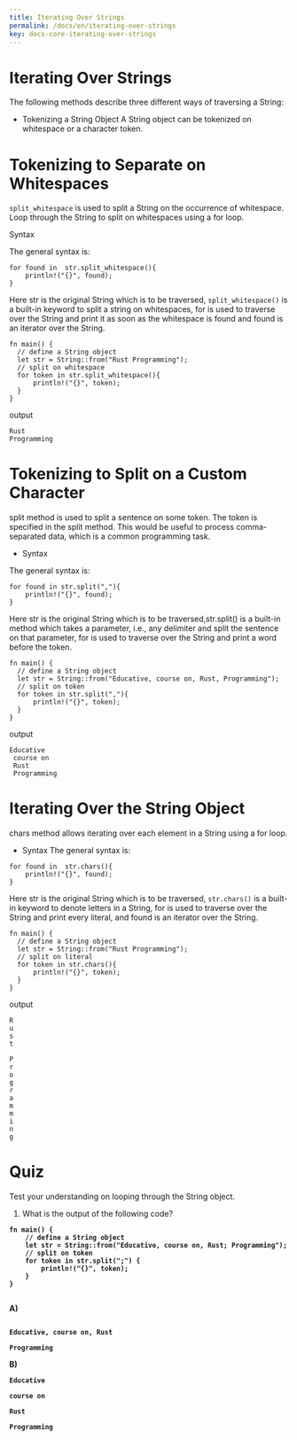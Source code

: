 ```yaml
---
title: Iterating Over Strings
permalink: /docs/en/iterating-over-strings
key: docs-core-iterating-over-strings
---
```



# Iterating Over Strings
The following methods describe three different ways of traversing a String:

- Tokenizing a String Object 
A String object can be tokenized on whitespace or a character token.

# Tokenizing to Separate on Whitespaces 

`split_whitespace` is used to split a String on the occurrence of whitespace. Loop through the String to split on whitespaces using a for loop.

Syntax 

The general syntax is:

```
for found in  str.split_whitespace(){
    println!("{}", found);
}

```
Here str is the original String which is to be traversed, `split_whitespace()` is a built-in keyword to split a string on whitespaces, for is used to traverse over the String and print
it as soon as the whitespace is found and found is an iterator over the String.

```
fn main() {
  // define a String object
  let str = String::from("Rust Programming"); 
  // split on whitespace
  for token in str.split_whitespace(){
      println!("{}", token);
  }
}
```
output
```
Rust
Programming
```

# Tokenizing to Split on a Custom Character 
split method is used to split a sentence on some token. The token is specified in the split method. This would be useful to 
process comma-separated data, which is a common programming task.

- Syntax 

The general syntax is:

```
for found in str.split(","){
    println!("{}", found);
}

```

Here str is the original String which is to be traversed,str.split() is a built-in method which takes a parameter,
i.e., any delimiter and split the sentence on that parameter, for is used to traverse over the String and print a word before the token.

```
fn main() {
  // define a String object
  let str = String::from("Educative, course on, Rust, Programming");  
  // split on token
  for token in str.split(","){
      println!("{}", token);
  }
}

```
output 

```
Educative
 course on
 Rust
 Programming

```

# Iterating Over the String Object 

chars method allows iterating over each element in a String using a for loop.
- Syntax 
The general syntax is:

```
for found in  str.chars(){
    println!("{}", found);
}

```

Here str is the original String which is to be traversed, `str.chars()` is a built-in keyword to denote letters in a String, 
for is used to traverse over the String and print every literal, and found is an iterator over the String.

```
fn main() {
  // define a String object
  let str = String::from("Rust Programming");  
  // split on literal
  for token in str.chars(){
      println!("{}", token);
  }
}

```

output 

```
R
u
s
t
 
P
r
o
g
r
a
m
m
i
n
g

```

# Quiz 

Test your understanding on looping through the String object.

1. What is the output of the following code? <b> 

```
fn main() {
    // define a String object
    let str = String::from("Educative, course on, Rust; Programming");  
    // split on token
    for token in str.split(";") {
        println!("{}", token);
    }
}


```

A)

```

Educative, course on, Rust

Programming

```

B)

```
Educative

course on

Rust

Programming

```

